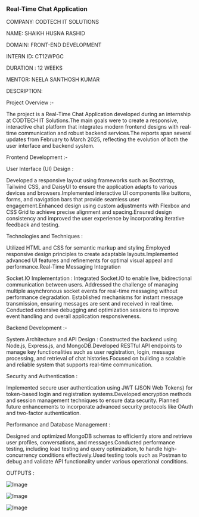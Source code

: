 ### Real-Time Chat Application

COMPANY: CODTECH IT SOLUTIONS

NAME: SHAIKH HUSNA RASHID

DOMAIN: FRONT-END DEVELOPMENT

INTERN ID: CT12WPGC

DURATION : 12 WEEKS

MENTOR: NEELA SANTHOSH KUMAR

DESCRIPTION:

  Project Overview :-
  
  The project is a Real-Time Chat Application developed during an internship at CODTECH IT Solutions.The main goals were to create a responsive, interactive chat platform that integrates modern frontend designs with real-time communication and robust backend services.The reports span several updates from February to March 2025, reflecting the evolution of both the user interface and backend system.

Frontend Development :- 

  User Interface (UI) Design :

  Developed a responsive layout using frameworks such as Bootstrap, Tailwind CSS, and DaisyUI to ensure the application adapts to various devices and browsers.Implemented interactive UI components like buttons, forms, and navigation bars that provide seamless user engagement.Enhanced design using custom adjustments with Flexbox and CSS Grid to achieve precise alignment and spacing.Ensured design consistency and improved the user experience by incorporating iterative feedback and testing.

  Technologies and Techniques : 

  Utilized HTML and CSS for semantic markup and styling.Employed responsive design principles to create adaptable layouts.Implemented advanced UI features and refinements for optimal visual appeal and performance.Real-Time Messaging Integration

  Socket.IO Implementation : Integrated Socket.IO to enable live, bidirectional communication between users. Addressed the challenge of managing multiple asynchronous socket events for real-time messaging without performance degradation. Established mechanisms for instant message transmission, ensuring messages are sent and received in real time. Conducted extensive debugging and optimization sessions to improve event handling and overall application responsiveness.

Backend Development :- 

  System Architecture and API Design :  Constructed the backend using Node.js, Express.js, and MongoDB.Developed RESTful API endpoints to manage key functionalities such as user registration, login, message processing, and retrieval of chat histories.Focused on building a scalable and reliable system that supports real-time communication.

  Security and Authentication : 
  
  Implemented secure user authentication using JWT (JSON Web Tokens) for token-based login and registration systems.Developed encryption methods and session management techniques to ensure data security. Planned future enhancements to incorporate advanced security protocols like OAuth and two-factor authentication.

  Performance and Database Management : 
  
   Designed and optimized MongoDB schemas to efficiently store and retrieve user profiles, conversations, and messages.Conducted performance testing, including load testing and query optimization, to handle high-concurrency conditions effectively.Used testing tools such as Postman to debug and validate API functionality under various operational conditions.


OUTPUTS : 

![Image](https://github.com/user-attachments/assets/b95e814b-9cab-4c99-b500-19f853d78f45)


![Image](https://github.com/user-attachments/assets/159a23b4-15a3-4cea-af2e-152b42e4de8f)


![Image](https://github.com/user-attachments/assets/2ce0ee86-262f-4240-a3bc-388f11cee530)
